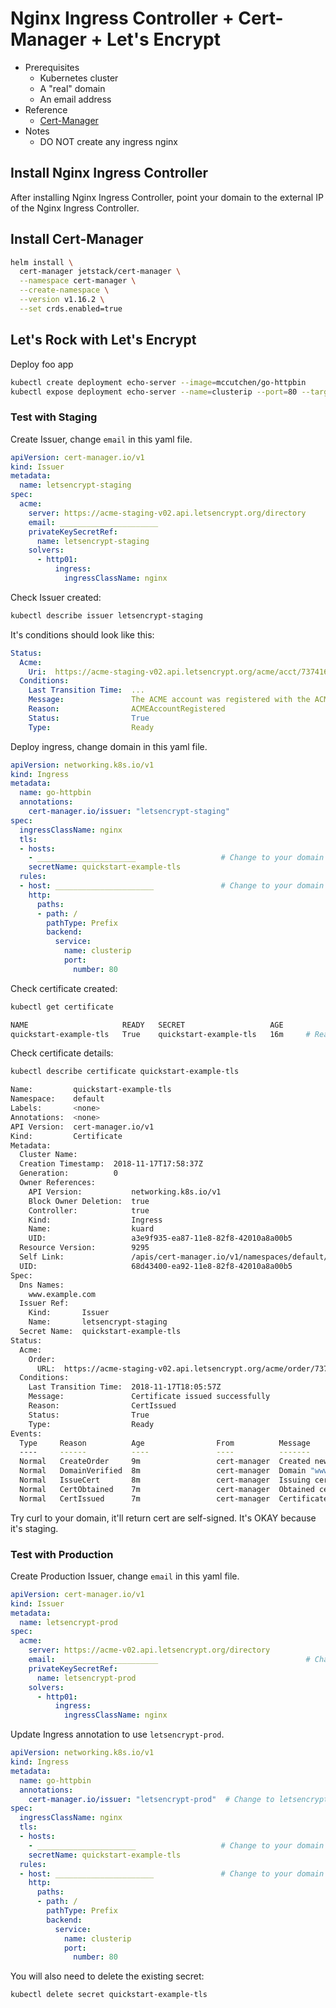 # Nginx Ingress Controller + Cert-Manager + Let's Encrypt

- Prerequisites
  - Kubernetes cluster
  - A "real" domain
  - An email address
- Reference
  - [Cert-Manager](https://cert-manager.io/docs/tutorials/acme/nginx-ingress/)
- Notes
  - DO NOT create any ingress nginx

## Install Nginx Ingress Controller

After installing Nginx Ingress Controller, point your domain to the external IP of the Nginx Ingress Controller.

## Install Cert-Manager

```bash
helm install \
  cert-manager jetstack/cert-manager \
  --namespace cert-manager \
  --create-namespace \
  --version v1.16.2 \
  --set crds.enabled=true
```

## Let's Rock with Let's Encrypt

Deploy foo app

```bash
kubectl create deployment echo-server --image=mccutchen/go-httpbin
kubectl expose deployment echo-server --name=clusterip --port=80 --target-port=8080 --type=ClusterIP
```

### Test with Staging

Create Issuer, change `email` in this yaml file.

```yaml
apiVersion: cert-manager.io/v1
kind: Issuer
metadata:
  name: letsencrypt-staging
spec:
  acme:
    server: https://acme-staging-v02.api.letsencrypt.org/directory
    email: ______________________                                           # Change to your email
    privateKeySecretRef:
      name: letsencrypt-staging
    solvers:
      - http01:
          ingress:
            ingressClassName: nginx
```

Check Issuer created:

```bash
kubectl describe issuer letsencrypt-staging
```

It's conditions should look like this:

```yaml
Status:
  Acme:
    Uri:  https://acme-staging-v02.api.letsencrypt.org/acme/acct/7374163
  Conditions:
    Last Transition Time:  ...
    Message:               The ACME account was registered with the ACME server
    Reason:                ACMEAccountRegistered
    Status:                True
    Type:                  Ready
```

Deploy ingress, change domain in this yaml file.

```yaml
apiVersion: networking.k8s.io/v1
kind: Ingress
metadata:
  name: go-httpbin
  annotations:
    cert-manager.io/issuer: "letsencrypt-staging"
spec:
  ingressClassName: nginx
  tls:
  - hosts:
    - ______________________                   # Change to your domain
    secretName: quickstart-example-tls
  rules:
  - host: ______________________               # Change to your domain
    http:
      paths:
      - path: /
        pathType: Prefix
        backend:
          service:
            name: clusterip
            port:
              number: 80
```

Check certificate created:

```bash
kubectl get certificate

NAME                     READY   SECRET                   AGE
quickstart-example-tls   True    quickstart-example-tls   16m     # Ready should be True
```

Check certificate details:

```bash
kubectl describe certificate quickstart-example-tls

Name:         quickstart-example-tls
Namespace:    default
Labels:       <none>
Annotations:  <none>
API Version:  cert-manager.io/v1
Kind:         Certificate
Metadata:
  Cluster Name:
  Creation Timestamp:  2018-11-17T17:58:37Z
  Generation:          0
  Owner References:
    API Version:           networking.k8s.io/v1
    Block Owner Deletion:  true
    Controller:            true
    Kind:                  Ingress
    Name:                  kuard
    UID:                   a3e9f935-ea87-11e8-82f8-42010a8a00b5
  Resource Version:        9295
  Self Link:               /apis/cert-manager.io/v1/namespaces/default/certificates/quickstart-example-tls
  UID:                     68d43400-ea92-11e8-82f8-42010a8a00b5
Spec:
  Dns Names:
    www.example.com
  Issuer Ref:
    Kind:       Issuer
    Name:       letsencrypt-staging
  Secret Name:  quickstart-example-tls
Status:
  Acme:
    Order:
      URL:  https://acme-staging-v02.api.letsencrypt.org/acme/order/7374163/13665676
  Conditions:
    Last Transition Time:  2018-11-17T18:05:57Z
    Message:               Certificate issued successfully
    Reason:                CertIssued
    Status:                True
    Type:                  Ready
Events:
  Type     Reason          Age                From          Message
  ----     ------          ----               ----          -------
  Normal   CreateOrder     9m                 cert-manager  Created new ACME order, attempting validation...
  Normal   DomainVerified  8m                 cert-manager  Domain "www.example.com" verified with "http-01" validation
  Normal   IssueCert       8m                 cert-manager  Issuing certificate...
  Normal   CertObtained    7m                 cert-manager  Obtained certificate from ACME server
  Normal   CertIssued      7m                 cert-manager  Certificate issued Successfully
```

Try curl to your domain, it'll return cert are self-signed. It's OKAY because it's staging.

### Test with Production

Create Production Issuer, change `email` in this yaml file.

```yaml
apiVersion: cert-manager.io/v1
kind: Issuer
metadata:
  name: letsencrypt-prod
spec:
  acme:
    server: https://acme-v02.api.letsencrypt.org/directory
    email: ______________________                                 # Change to your email
    privateKeySecretRef:
      name: letsencrypt-prod
    solvers:
      - http01:
          ingress:
            ingressClassName: nginx
```

Update Ingress annotation to use `letsencrypt-prod`.

```yaml
apiVersion: networking.k8s.io/v1
kind: Ingress
metadata:
  name: go-httpbin
  annotations:
    cert-manager.io/issuer: "letsencrypt-prod"  # Change to letsencrypt-prod
spec:
  ingressClassName: nginx
  tls:
  - hosts:
    - ______________________                   # Change to your domain
    secretName: quickstart-example-tls
  rules:
  - host: ______________________               # Change to your domain
    http:
      paths:
      - path: /
        pathType: Prefix
        backend:
          service:
            name: clusterip
            port:
              number: 80
```

You will also need to delete the existing secret:
  
```bash
kubectl delete secret quickstart-example-tls
```
